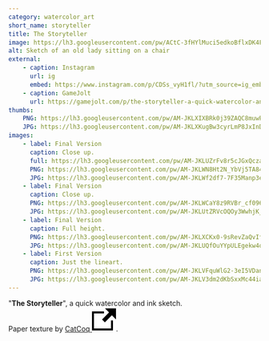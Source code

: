 ```yaml
---
category: watercolor_art
short_name: storyteller
title: The Storyteller
image: https://lh3.googleusercontent.com/pw/ACtC-3fHYlMuci5edkoBflxDK4FUVbLto7651c-rRh2h5JPSmZpqglYrK0wcXJdiVWC7gNOStZInn7wZcsGSQxo9N3eiGnbMfT7xYhG4v-eo_p8VX4IloZnHDSVPmwgiuTd0mO11XdbvLo8peO-tmebLXPFV=w1200-h630-no?authuser=0
alt: Sketch of an old lady sitting on a chair
external:
    - caption: Instagram
      url: ig
      embed: https://www.instagram.com/p/CDSs_vyH1fl/?utm_source=ig_embed&amp;utm_campaign=loading
    - caption: GameJolt
      url: https://gamejolt.com/p/the-storyteller-a-quick-watercolor-and-ink-sketch-k4ngwusu
thumbs:
    PNG: https://lh3.googleusercontent.com/pw/AM-JKLXIXBRk0j39ZAQC8muwPR4lip7HDgqm0Z3JEcrMnlub5L2RKYmPhf3zKflQAZwi31cmQll6H4TQsJUt00CvO-B-Hgd6yGZz0yY5P1CZqPjTBFHnnAk_yGv3r0FiBfHslLqPgVVjn2FQjnb0j-Jzcjo5
    JPG: https://lh3.googleusercontent.com/pw/AM-JKLXKugBw3cyrLmP8JxInDyK0QpaPsympBhroOiNOp7Nrbk9IaXTZSzBibIHoUVd8tan3v6JfnUdJdK60X022gR3FoCYKH9vHkZ4cwLb-ohgf1AdNhVRBoBTFLUZE1FlhXvzSNNe9Y8oaJ3Pl3t8Hw2Um
images:
    - label: Final Version
      caption: Close up.
      full: https://lh3.googleusercontent.com/pw/AM-JKLUZrFv8r5cJGxQczaOLnyK9WN1MuSomX77YWQg1oBxy-lZKQRpN4OAsV3qVZfZZpawsmEIv4W7thF6Y9rSGD8sdl50vUkkfh8qTnrfB4F4uvRcUOXp8bMOJ_aMa6JOaWx8AoDlUxKlVnHBnG0ek6OpJ=w2400
      PNG: https://lh3.googleusercontent.com/pw/AM-JKLWN8Ht2N_YbVj5TA84pRqyYlniU1mo7xUHzBtcQRI8vqU_I9N_-GyUSQUpV00UkxSgfpUPa_kt_P85w9ksEiXarA7cvFd716-ldvgmyRQcA9fejbYDYymVhide9jXG1j5WES24ay8VUoiGVPCKrbCSR
      JPG: https://lh3.googleusercontent.com/pw/AM-JKLWf2df7-7F35Manp3ewmkJYqf9S60W1-4i8Sn6OCWksYE-HAYL1G54E4V2uLhJbMsDDVi1VWqgdFZrA1AEeWQm5TBy55AnbRIASHK5lz5oH57AKlVxwpqb2DX9gHTPN1KQl7DFNT8VpxsxkZCgWbGNF
    - label: Final Version
      caption: Close up.
      PNG: https://lh3.googleusercontent.com/pw/AM-JKLWCaY8z9RVBr_cf096wA5c2wQMlwjuATMiyBynbooaLST2TP00yzwupOFVSzlof7wD6e6wJmwBgvg8BaxR9xYdbqRQskzXCc6VXsP3kEXxvQxmgGen1QvwVlOIiLkCqMTaFgurg4WMA9Zslgw8B9uEJ
      JPG: https://lh3.googleusercontent.com/pw/AM-JKLUtZRVcOQOy3WwhjK_JqGrrezU6vDmbwLcgTDMuJfgpOjcHlFCvH1DEOBlnZ41xVW1ZUEP1pHKgJehhpVQbKOYC_Z7k-NP6S7xmmGcsy_aQDoVoZ6_C0Q0NNKIOlTjdV0iUNifvijXGC0cE2Wq8CHhF
    - label: Final Version
      caption: Full height.
      PNG: https://lh3.googleusercontent.com/pw/AM-JKLXCKx0-9sRevZaQvIfEjrIHrPsoPxrkp8wsZIKwRCbPsz-AOnRd5NOQ9TwCjV_e4pPVb8V6xzQ9972u__qKHmP2drzEzLsNycZ_VCS3MHr5UtXz5RPCcUkotIs8LioZv9aQoJqFF6yUDc9UqOkovTPa
      JPG: https://lh3.googleusercontent.com/pw/AM-JKLUQfOuYYpULEgekw4oY13tFKAK6F0UudVUw03874h3YNf_sztLDT4K39LHdWleHA8wBi-lT9-TL3mGzcFi1D3LeSd_eQVgfOc6-n8jFJAqV208Bs7KjgY9XKvvJc2oIQeQw20PCVY7b-Pm8fqCzEV0g
    - label: First Version
      caption: Just the lineart.
      PNG: https://lh3.googleusercontent.com/pw/AM-JKLVFquWlG2-3eI5VDanHPd33qXsu9M6hJ1_nAAlmvhNLGH7EuHfdk8v_iCXrt-onKAQ2J12hWugjPytLVrvxDzsLJORGKM_l_M1PBvUeavHcxVfPExqDrK4eV9NmI1nqjHhpz2LYjjPDNDo5IkLEMFdX
      JPG: https://lh3.googleusercontent.com/pw/AM-JKLV3dm2dKbSxxMc44iaMh9NRIxsQR0WelC8dSvyx82QkJOvYxfUAkOX4E1sx-yQZIdnghQ2fcmmkbWvbWUyE4uWh-HKO_RFbG87hp9qJSolvEdaO3AqeBJdghp1A_wLekZFJyuYgtp5wJsozzWAT0L6J
---
```


"**The Storyteller**", a quick watercolor and ink sketch.  
Paper texture by [CatCoq <img src="/assets/images/icons/external.svg" alt="External Link" class="external-icon">](https://www.instagram.com/catcoq/).
